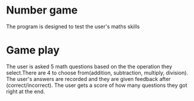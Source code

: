 # Number game
The program is designed to test the user's maths skills

# Game play
The user is asked 5 math questions based on the the operation they select.There are 4 to choose from(addition, subtraction, multiply, division). 
The user's answers are recorded and they are given feedback after (correct/incorrect).
The user gets a score of how many questions they got right at the end.  
